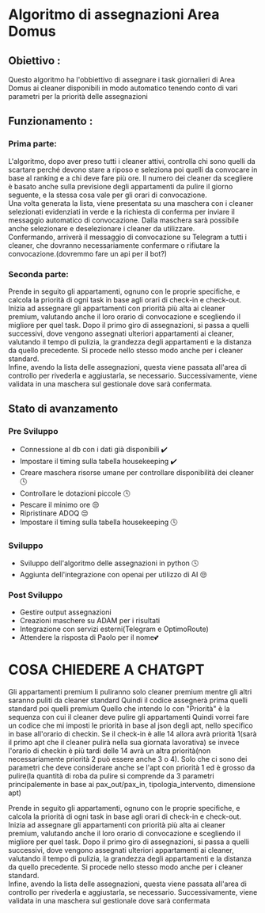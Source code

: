 # Algoritmo di assegnazioni Area Domus

## Obiettivo : 
<div> 

<p> Questo algoritmo ha l'obbiettivo di assegnare i task giornalieri di Area Domus ai cleaner disponibili in modo automatico tenendo conto di vari parametri per la priorità delle assegnazioni </p>

## Funzionamento :

<p> 

### Prima parte:
L'algoritmo, dopo aver preso tutti i cleaner attivi, controlla chi sono quelli da scartare perché devono stare a riposo e seleziona poi quelli da convocare in base al ranking e a chi deve fare più ore. Il numero dei cleaner da scegliere è basato anche sulla previsione degli appartamenti da pulire il giorno seguente, e la stessa cosa vale per gli orari di convocazione.  
Una volta generata la lista, viene presentata su una maschera con i cleaner selezionati evidenziati in verde e la richiesta di conferma per inviare il messaggio automatico di convocazione. Dalla maschera sarà possibile anche selezionare e deselezionare i cleaner da utilizzare.  
Confermando, arriverà il messaggio di convocazione su Telegram a tutti i cleaner, che dovranno necessariamente confermare o rifiutare la convocazione.(dovremmo fare un api per il bot?)

### Seconda parte:
Prende in seguito gli appartamenti, ognuno con le proprie specifiche, e calcola la priorità di ogni task in base agli orari di check-in e check-out.  
Inizia ad assegnare gli appartamenti con priorità più alta ai cleaner premium, valutando anche il loro orario di convocazione e scegliendo il migliore per quel task. Dopo il primo giro di assegnazioni, si passa a quelli successivi, dove vengono assegnati ulteriori appartamenti ai cleaner, valutando il tempo di pulizia, la grandezza degli appartamenti e la distanza da quello precedente. Si procede nello stesso modo anche per i cleaner standard.  
Infine, avendo la lista delle assegnazioni, questa viene passata all'area di controllo per rivederla e aggiustarla, se necessario. Successivamente, viene validata in una maschera sul gestionale dove sarà confermata.</p>

## Stato di avanzamento

### Pre Sviluppo
<p> 
    <ul>
        <li>Connessione al db con i dati già disponibili ✔️</li>
        <li>Impostare il timing sulla tabella housekeeping ✔️</li>
        <li>Creare maschera risorse umane per controllare disponibilità dei cleaner 🕓</li>
        <li>Controllare le dotazioni piccole 🕓</li>
        <li>Pescare il minimo ore 😒</li>
        <li>Ripristinare ADOQ 😒</li>
        <li>Impostare il timing sulla tabella housekeeping 🕓</li>
    </ul>
</p>

### Sviluppo
<p> 
    <ul>
        <li>Sviluppo dell'algoritmo delle assegnazioni in python 🕓</li>
        <li>Aggiunta dell'integrazione con openai per utilizzo di AI 😒</li>
    </ul>
</p>

### Post Sviluppo
<p> 
    <ul>
        <li>Gestire output assegnazioni</li>
        <li>Creazioni maschere su ADAM per i risultati</li>
        <li>Integrazione con servizi esterni(Telegram e OptimoRoute)</li>
        <li>Attendere la risposta di Paolo per il nome💕</li>
    </ul>
</p>

</div>






# COSA CHIEDERE A CHATGPT

Gli appartamenti premium li puliranno solo cleaner premium mentre gli altri saranno puliti da cleaner standard
Quindi il codice assegnerà prima quelli standard poi quelli premium
Quello che intendo Io con "Priorità" è la sequenza con cui il cleaner deve pulire gli appartamenti
Quindi vorrei fare un codice che mi imposti le priorità in base al json degli apt, nello specifico in base all'orario di checkin. Se il check-in è alle 14 allora avrà priorità 1(sarà il primo apt che il cleaner pulirà nella sua giornata lavorativa) se invece l'orario di checkin è più tardi delle 14 avrà un altra priorità(non necessariamente priorità 2 può essere anche 3 o 4). 
Solo che ci sono dei parametri che deve considerare anche se l'apt con priorità 1 ed è grosso da pulire(la quantità di roba da pulire si comprende da 3 parametri principalemente in base ai pax_out/pax_in, tipologia_intervento, dimensione apt) 




Prende in seguito gli appartamenti, ognuno con le proprie specifiche, e calcola la priorità di ogni task in base agli orari di check-in e check-out.  
Inizia ad assegnare gli appartamenti con priorità più alta ai cleaner premium, valutando anche il loro orario di convocazione e scegliendo il migliore per quel task. Dopo il primo giro di assegnazioni, si passa a quelli successivi, dove vengono assegnati ulteriori appartamenti ai cleaner, valutando il tempo di pulizia, la grandezza degli appartamenti e la distanza da quello precedente. Si procede nello stesso modo anche per i cleaner standard.  
Infine, avendo la lista delle assegnazioni, questa viene passata all'area di controllo per rivederla e aggiustarla, se necessario. Successivamente, viene validata in una maschera sul gestionale dove sarà confermata
